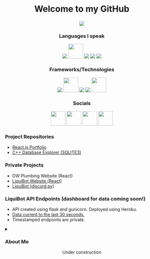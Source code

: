 <h1 align="center" >Welcome to my GitHub</h1>
<h3 align="center"><img src ="https://profile-counter.glitch.me/{j-leidy}/count.svg"/></h3>

<div align="center"><h3>Languages I speak</h3></div>
<div align="center">
    <img src="https://i.imgur.com/KhKcHFU.png"/>
    <img src="https://i.imgur.com/2mp0ht9.png" width=48 height=48/>
    <img src="https://i.imgur.com/KA2DLXY.png"/>
    <img src="https://i.imgur.com/W7nBWtb.png"/>
    <img src="https://i.imgur.com/QEVGiM9.png"/>
</div>
<div align="center"><h3>Frameworks/Technologies</h3></div>
<div align="center">
    <img src="https://i.imgur.com/MrbmMrk.png"/>
    <img src="https://i.imgur.com/EnDIlMJ.png" width=48 height=48/>
    <img src="https://i.imgur.com/5XlureH.png"/>
    <img src="https://i.imgur.com/6J1J04z.png"/>
    <img src="https://i.imgur.com/OnwjfOn.png" width=48 height=48/>
</div>
<div align="center"><h3>Socials</h3></div>
<div align="center">
    <a href="https://www.instagram.com/swankdayz/" target ="_blank"><img src="https://i.imgur.com/madBPSz.png" width=48 height=48/></a>
    <a href="https://twitter.com/Liquiiiiid"  target ="_blank"><img src="https://i.imgur.com/qTyaQMS.png" width=48 height=48/></a>
    <a href="https://www.linkedin.com/in/jrleidyii/"  target ="_blank"><img src="https://i.imgur.com/5WUQPlO.png" width=48 height=48/></a>
    <a href="https://github.com/j-leidy"  target ="_blank"><img src="https://i.imgur.com/1mX3SYV.png" width=48 height=48/></a>
</div>

<h3>Project Repositories</h3>
<ul>
    <li><a href="https://github.com/j-leidy/MyPortfolio">React.js Portfolio</a></li>
    <li><a href="https://github.com/j-leidy/C-DatabaseExplorer">C++ Database Explorer (SQLITE3)</a></li>
</ul>

<h3>Private Projects</h3>
<ul>
    <li>DW Plumbing Website (React)</li>
    <li><a href="https://liquibot.netlify.app/" target ="_blank">LiquiBot Website (React)</a></li>
    <li><a href="https://liquibot.netlify.app/" target ="_blank">LiquiBot (discord.py)</a></li>
</ul>
<h3>LiquiBot API Endpoints (dashboard for data coming soon!)</h3>
<ul>
    <li>API created using flask and gunicorn. Deployed using Heroku.</li>
    <li><a href="https://liquibot-api.herokuapp.com/get_data" target ="_blank">Data current to the last 30 seconds.</a></li>
    <li>Timestamped endpoints are private.</li>
</ul>


<details>
  <summary><h3>About Me</h3></summary>
  <div>
    <p>
      My name is John Leidy II. I am a student, co-worker and developer working towards a Bachelor's Degree in Computer Science. In my free time I enjoy working on side projects and playing video games. I am familiar with many technologies and languages. Check out some of my public repositories if you would like!
      Thank you!
    </p>
  </div>
</details>


<div align="center">Under construction</div>






<!--
**j-leidy/j-leidy** is a ✨ _special_ ✨ repository because its `README.md` (this file) appears on your GitHub profile.

Here are some ideas to get you started:

- 🔭 I’m currently working on ...
- 🌱 I’m currently learning ...
- 👯 I’m looking to collaborate on ...
- 🤔 I’m looking for help with ...
- 💬 Ask me about ...
- 📫 How to reach me: ...
- 😄 Pronouns: ...
- ⚡ Fun fact: ...
-->
